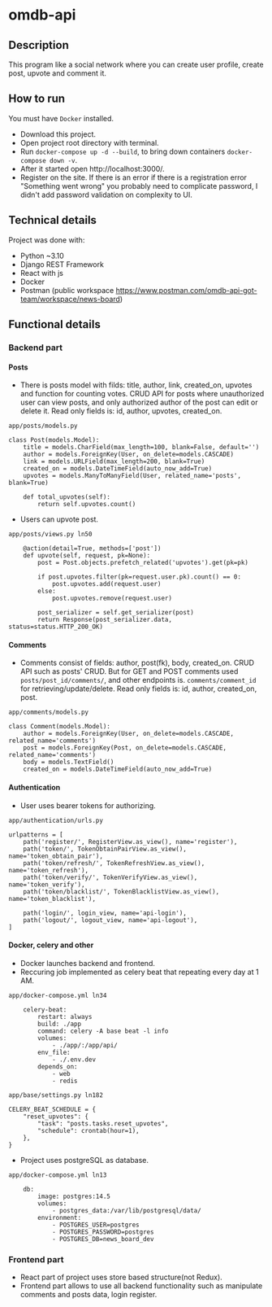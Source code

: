 # omdb-api

## Description

This program like a social network where you can create user profile, create post, upvote and comment it.

## How to run

You must have ```Docker``` installed.

- Download this project.
- Open project root directory with terminal.
- Run ```docker-compose up -d --build```, to bring down containers ```docker-compose down -v```.
- After it started open http://localhost:3000/.
- Register on the site. If there is an error if there is a registration error "Something went wrong" you probably need to complicate password, I didn't add password validation on complexity to UI.

## Technical details

Project was done with:

- Python ~3.10
- Django REST Framework
- React with js
- Docker
- Postman (public workspace https://www.postman.com/omdb-api-got-team/workspace/news-board)
## Functional details

### Backend part

#### Posts

- There is posts model with filds: title, author, link, created_on, upvotes and function for counting votes. CRUD API for posts where unauthorized user can view posts, and only authorized author of the post can edit or delete it. Read only fields is: id, author, upvotes, created_on.
```
app/posts/models.py

class Post(models.Model):
    title = models.CharField(max_length=100, blank=False, default='')
    author = models.ForeignKey(User, on_delete=models.CASCADE)
    link = models.URLField(max_length=200, blank=True)
    created_on = models.DateTimeField(auto_now_add=True)
    upvotes = models.ManyToManyField(User, related_name='posts', blank=True)

    def total_upvotes(self):
        return self.upvotes.count()
```
- Users can upvote post.
```
app/posts/views.py ln50

    @action(detail=True, methods=['post'])
    def upvote(self, request, pk=None):
        post = Post.objects.prefetch_related('upvotes').get(pk=pk)

        if post.upvotes.filter(pk=request.user.pk).count() == 0:
            post.upvotes.add(request.user)
        else:
            post.upvotes.remove(request.user)

        post_serializer = self.get_serializer(post)
        return Response(post_serializer.data, status=status.HTTP_200_OK)
```

#### Comments

- Comments consist of fields: author, post(fk), body, created_on. CRUD API such as posts' CRUD. But for GET and POST comments used ```posts/post_id/comments/```, and other endpoints is. ```comments/comment_id``` for retrieving/update/delete. Read only fields is: id, author, created_on, post.
```
app/comments/models.py

class Comment(models.Model):
    author = models.ForeignKey(User, on_delete=models.CASCADE, related_name='comments')
    post = models.ForeignKey(Post, on_delete=models.CASCADE, related_name='comments')
    body = models.TextField()
    created_on = models.DateTimeField(auto_now_add=True)
```

#### Authentication

- User uses bearer tokens for authorizing.

```
app/authentication/urls.py

urlpatterns = [
    path('register/', RegisterView.as_view(), name='register'),
    path('token/', TokenObtainPairView.as_view(), name='token_obtain_pair'),
    path('token/refresh/', TokenRefreshView.as_view(), name='token_refresh'),
    path('token/verify/', TokenVerifyView.as_view(), name='token_verify'),
    path('token/blacklist/', TokenBlacklistView.as_view(), name='token_blacklist'),

    path('login/', login_view, name='api-login'),
    path('logout/', logout_view, name='api-logout'),
]
```

#### Docker, celery and other

- Docker launches backend and frontend.
- Reccuring job implemented as celery beat that repeating every day at 1 AM.
```
app/docker-compose.yml ln34

    celery-beat:
        restart: always
        build: ./app
        command: celery -A base beat -l info
        volumes:
            - ./app/:/app/api/
        env_file:
            - ./.env.dev
        depends_on:
            - web
            - redis
```

```
app/base/settings.py ln182

CELERY_BEAT_SCHEDULE = {
    "reset_upvotes": {
        "task": "posts.tasks.reset_upvotes",
        "schedule": crontab(hour=1),
    },
}
```
- Project uses postgreSQL as database.
```
app/docker-compose.yml ln13

    db:
        image: postgres:14.5
        volumes:
            - postgres_data:/var/lib/postgresql/data/
        environment:
            - POSTGRES_USER=postgres
            - POSTGRES_PASSWORD=postgres
            - POSTGRES_DB=news_board_dev
```

### Frontend part

- React part of project uses store based structure(not Redux).
- Frontend part allows to use all backend functionality such as manipulate comments and posts data, login register.
